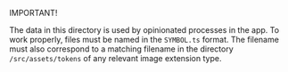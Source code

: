 IMPORTANT!

The data in this directory is used by opinionated processes in the app.  To work properly, files must be named in the `SYMBOL.ts` format. The filename must also correspond to a matching filename in the directory `/src/assets/tokens` of any relevant image extension type.